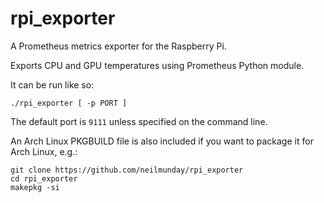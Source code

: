 # rpi_exporter

A Prometheus metrics exporter for the Raspberry Pi.

Exports CPU and GPU temperatures using Prometheus Python module.

It can be run like so:

```
./rpi_exporter [ -p PORT ]
```

The default port is `9111` unless specified on the command line.

An Arch Linux PKGBUILD file is also included if you want to package it for Arch Linux, e.g.:

```
git clone https://github.com/neilmunday/rpi_exporter
cd rpi_exporter
makepkg -si
```
